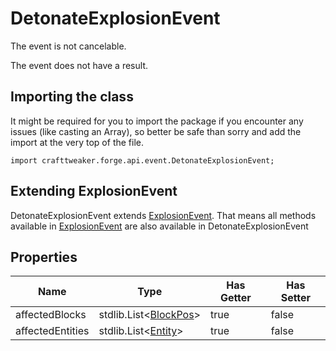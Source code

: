 # DetonateExplosionEvent

The event is not cancelable.

The event does not have a result.

## Importing the class

It might be required for you to import the package if you encounter any issues (like casting an Array), so better be safe than sorry and add the import at the very top of the file.
```zenscript
import crafttweaker.forge.api.event.DetonateExplosionEvent;
```


## Extending ExplosionEvent

DetonateExplosionEvent extends [ExplosionEvent](/forge/api/event/ExplosionEvent). That means all methods available in [ExplosionEvent](/forge/api/event/ExplosionEvent) are also available in DetonateExplosionEvent

## Properties

|       Name       |                              Type                              | Has Getter | Has Setter |
|------------------|----------------------------------------------------------------|------------|------------|
| affectedBlocks   | stdlib.List&lt;[BlockPos](/vanilla/api/util/math/BlockPos)&gt; | true       | false      |
| affectedEntities | stdlib.List&lt;[Entity](/vanilla/api/entity/Entity)&gt;        | true       | false      |

